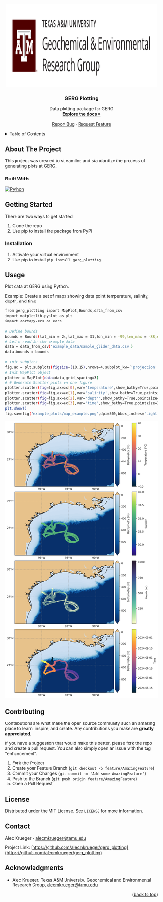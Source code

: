<a id="readme-top"></a>

<!-- PROJECT LOGO -->
<br />
<div align="center">
  <a href="https://github.com/alecmkrueger/gerg_plotting">
    <img src="https://raw.githubusercontent.com/alecmkrueger/project_images/9af2f8f58c93e183ac5473a4474619407aee08d3/gerg_logo.svg" alt="Logo" width="500" height="272">
  </a>

<h3 align="center">GERG Plotting</h3>

  <p align="center">
    Data plotting package for GERG
    <br />
    <a href="https://gerg-plotting.readthedocs.io/en/latest/"><strong>Explore the docs »</strong></a>
    <br />
    <br />
    <a href="https://github.com/alecmkrueger/gerg_plotting/issues/new?labels=bug&template=bug-report---.md">Report Bug</a>
    ·
    <a href="https://github.com/alecmkrueger/gerg_plotting/issues/new?labels=enhancement&template=feature-request---.md">Request Feature</a>
  </p>
</div>



<!-- TABLE OF CONTENTS -->
<details>
  <summary>Table of Contents</summary>
  <ol>
    <li>
      <a href="#about-the-project">About The Project</a>
      <ul>
        <li><a href="#built-with">Built With</a></li>
      </ul>
    </li>
    <li>
      <a href="#getting-started">Getting Started</a>
      <ul>
        <li><a href="#dependencies">Dependencies</a></li>
        <li><a href="#installation">Installation</a></li>
      </ul>
    </li>
    <li><a href="#usage">Usage</a></li>
    <li><a href="#contributing">Contributing</a></li>
    <li><a href="#license">License</a></li>
    <li><a href="#contact">Contact</a></li>
    <li><a href="#acknowledgments">Acknowledgments</a></li>
  </ol>
</details>



<!-- ABOUT THE PROJECT -->
## About The Project

This project was created to streamline and standardize the process of generating plots at GERG.



### Built With

[![Python][Python]][Python-url]



<!-- GETTING STARTED -->
## Getting Started

There are two ways to get started
1. Clone the repo
1. Use pip to install the package from PyPi


### Installation

1. Activate your virtual environment
1. Use pip to install ```pip install gerg_plotting```





<!-- USAGE EXAMPLES -->
## Usage

Plot data at GERG using Python.

Example: Create a set of maps showing data point temperature, salinity, depth, and time
```sh
from gerg_plotting import MapPlot,Bounds,data_from_csv
import matplotlib.pyplot as plt
import cartopy.crs as ccrs

# Define bounds
bounds = Bounds(lat_min = 24,lat_max = 31,lon_min = -99,lon_max = -88,depth_top=-1,depth_bottom=1000)
# Let's read in the example data
data = data_from_csv('example_data/sample_glider_data.csv')
data.bounds = bounds

# Init subplots
fig,ax = plt.subplots(figsize=(10,15),nrows=4,subplot_kw={'projection': ccrs.PlateCarree()},layout='constrained')
# Init MapPlot object
plotter = MapPlot(data=data,grid_spacing=3)
# # Generate Scatter plots on one figure
plotter.scatter(fig=fig,ax=ax[0],var='temperature',show_bathy=True,pointsize=30)
plotter.scatter(fig=fig,ax=ax[1],var='salinity',show_bathy=True,pointsize=30)
plotter.scatter(fig=fig,ax=ax[2],var='depth',show_bathy=True,pointsize=30)
plotter.scatter(fig=fig,ax=ax[3],var='time',show_bathy=True,pointsize=30)
plt.show()
fig.savefig('example_plots/map_example.png',dpi=500,bbox_inches='tight')
```
![png of maps](https://github.com/alecmkrueger/gerg_plotting/blob/main/src/gerg_plotting/examples/example_plots/map_example.png?raw=true)




<!-- CONTRIBUTING -->
## Contributing

Contributions are what make the open source community such an amazing place to learn, inspire, and create. Any contributions you make are **greatly appreciated**.

If you have a suggestion that would make this better, please fork the repo and create a pull request. You can also simply open an issue with the tag "enhancement".

1. Fork the Project
2. Create your Feature Branch (`git checkout -b feature/AmazingFeature`)
3. Commit your Changes (`git commit -m 'Add some AmazingFeature'`)
4. Push to the Branch (`git push origin feature/AmazingFeature`)
5. Open a Pull Request





<!-- LICENSE -->
## License

Distributed under the MIT License. See `LICENSE` for more information.



<!-- CONTACT -->
## Contact

Alec Krueger - alecmkrueger@tamu.edu

Project Link: [https://github.com/alecmkrueger/gerg_plotting](https://github.com/alecmkrueger/gerg_plotting)



<!-- ACKNOWLEDGMENTS -->
## Acknowledgments

* Alec Krueger, Texas A&M University, Geochemical and Environmental Research Group, alecmkrueger@tamu.edu

<p align="right">(<a href="#readme-top">back to top</a>)</p>



<!-- MARKDOWN LINKS & IMAGES -->
<!-- https://www.markdownguide.org/basic-syntax/#reference-style-links -->
[contributors-shield]: https://img.shields.io/github/contributors/alecmkrueger/gerg_plotting.svg?style=for-the-badge
[contributors-url]: https://github.com/alecmkrueger/gerg_plotting/graphs/contributors
[forks-shield]: https://img.shields.io/github/forks/alecmkrueger/gerg_plotting.svg?style=for-the-badge
[forks-url]: https://github.com/alecmkrueger/gerg_plotting/network/members
[stars-shield]: https://img.shields.io/github/stars/alecmkrueger/gerg_plotting.svg?style=for-the-badge
[stars-url]: https://github.com/alecmkrueger/gerg_plotting/stargazers
[issues-shield]: https://img.shields.io/github/issues/alecmkrueger/gerg_plotting.svg?style=for-the-badge
[issues-url]: https://github.com/alecmkrueger/gerg_plotting/issues
[license-shield]: https://img.shields.io/github/license/alecmkrueger/gerg_plotting.svg?style=for-the-badge
[license-url]: https://github.com/alecmkrueger/gerg_plotting/LICENSE
[linkedin-shield]: https://img.shields.io/badge/-LinkedIn-black.svg?style=for-the-badge&logo=linkedin&colorB=555
[linkedin-url]: https://linkedin.com/in/aleckrueger
[product-screenshot]: images/screenshot.png
[Python]: https://img.shields.io/badge/python-000000?&logo=python
[Python-url]: https://www.python.org/
